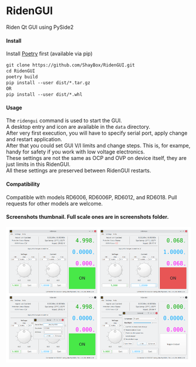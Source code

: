 # RidenGUI
Riden Qt GUI using PySide2

#### Install
Install [Poetry](https://python-poetry.org) first (available via pip)
```
git clone https://github.com/ShayBox/RidenGUI.git
cd RidenGUI
poetry build
pip install --user dist/*.tar.gz
OR
pip install --user dist/*.whl
```

#### Usage
The `ridengui` command is used to start the GUI.  
A desktop entry and icon are available in the `data` directory.  
After very first execution, you will have to specify serial port, apply change and restart application.  
After that you could set GUI V/I limits and change steps. This is, for exampe, handy for safety if you work with low voltage electronics.  
These settings are not the same as OCP and OVP on device itself, they are just limits in this RidenGUI.  
All these settings are preserved between RidenGUI restarts.

#### Compatibility
Compatible with models RD6006, RD6006P, RD6012, and RD6018.
Pull requests for other models are welcome.

#### Screenshots thumbnail. Full scale ones are in screenshots folder.
![](screenshots/thumbnails.png)